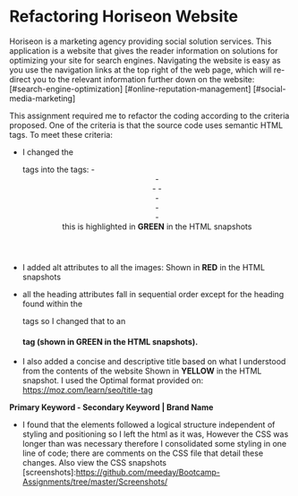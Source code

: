 # **Refactoring Horiseon Website**

Horiseon is a marketing agency providing social solution services. 
This application is a website that gives the reader information on solutions for optimizing your site for search engines. 
Navigating the website is easy as you use the navigation links at the top right of the web page,
which will re-direct you to the relevant information further down on the website:
[#search-engine-optimization]
[#online-reputation-management]
[#social-media-marketing]

This assignment required me to refactor the coding according to the criteria proposed. 
One of the criteria is that the source code uses semantic HTML tags. 
To meet these criteria:

* I changed the <div> tags into the tags:
  -<header>
  -<nav>
  -<img>
  -<main>
  -<section>
  -<aside>
  -<footer>
this is highlighted in **GREEN** in the HTML snapshots

* I added alt attributes to all the images: Shown in **RED** in the HTML snapshots

*	all the heading attributes fall in sequential order except for the heading found within the <footer> tags so I changed that to an <h4> tag
(shown in **GREEN** in the HTML snapshots).

*	I also added a concise and descriptive title based on what I understood from the contents of the website Shown in **YELLOW** in the HTML snapshot. 
I used the Optimal format provided on: https://moz.com/learn/seo/title-tag
      
**Primary Keyword - Secondary Keyword | Brand Name**

*	I found that the elements followed a logical structure independent of styling and positioning so I left the html as it was, 
However the CSS was longer than was necessary therefore I consolidated some styling in one line of code; 
there are comments on the CSS file that detail these changes. Also view the CSS snapshots
[screenshots]:https://github.com/meeday/Bootcamp-Assignments/tree/master/Screenshots/


